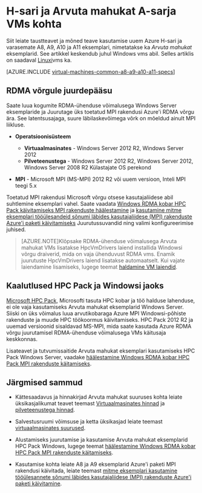<properties
 pageTitle="Arvuta mahukat VMs Windowsiga kohta | Microsoft Azure'i"
 description="Taustateabe ja teave Azure H-sari ja A8, A9, A10 ja A11 Arvuta mahukat suurused kasutamise jaoks Windowsi VMs ja cloud services"
 services="virtual-machines-windows, cloud-services"
 documentationCenter=""
 authors="dlepow"
 manager="timlt"
 editor=""
 tags="azure-resource-manager,azure-service-management"/>
<tags
ms.service="virtual-machines-windows"
 ms.devlang="na"
 ms.topic="article"
 ms.tgt_pltfrm="vm-windows"
 ms.workload="infrastructure-services"
 ms.date="09/21/2016"
 ms.author="danlep"/>

# <a name="about-h-series-and-compute-intensive-a-series-vms"></a>H-sari ja Arvuta mahukat A-sarja VMs kohta

Siit leiate taustteavet ja mõned teave kasutamise uuem Azure H-sari ja varasemate A8, A9, A10 ja A11 eksemplari, nimetatakse ka *Arvuta mahukat* eksemplarid. See artikkel keskendub juhul Windows vms abil. Selles artiklis on saadaval [Linuxi](virtual-machines-linux-a8-a9-a10-a11-specs.md)vms ka.


[AZURE.INCLUDE [virtual-machines-common-a8-a9-a10-a11-specs](../../includes/virtual-machines-common-a8-a9-a10-a11-specs.md)]

## <a name="access-to-the-rdma-network"></a>RDMA võrgule juurdepääsu

Saate luua kogumite RDMA-ühenduse võimalusega Windows Server eksemplaride ja Juurutage üks toetatud MPI rakendusi Azure'i RDMA võrgu ära. See latentsusajaga, suure läbilaskevõimega võrk on mõeldud ainult MPI liikluse.

* **Operatsioonisüsteem**
    * **Virtuaalmasinates** - Windows Server 2012 R2, Windows Server 2012
    * **Pilveteenustega** - Windows Server 2012 R2, Windows Server 2012, Windows Server 2008 R2 Külastajate OS perekond

* **MPI** - Microsoft MPI (MS-MPI) 2012 R2 või uuem versioon, Inteli MPI teegi 5.x

Toetatud MPI rakendusi Microsoft võrgu otsese kasutajaliidese abil suhtlemine eksemplari vahel. Saate vaadata [Windows RDMA kobar HPC Pack käivitamiseks MPI rakenduste häälestamine](virtual-machines-windows-classic-hpcpack-rdma-cluster.md) ja [kasutamine mitme eksemplari tööülesandeid sõnumi läbides kasutajaliidese (MPI) rakenduste Azure'i paketi käivitamiseks](../batch/batch-mpi.md) Juurutussuvandid ning valimi konfigureerimise juhised.


>[AZURE.NOTE]Klõpsake RDMA-ühenduse võimalusega Arvuta mahukat VMs lisatakse HpcVmDrivers laiend installida Windowsi võrgu draiverid, mida on vaja ühenduvust RDMA vms. Enamik juurutuste HpcVmDrivers laiend lisatakse automaatselt. Kui vajate laiendamine lisamiseks, lugege teemat [haldamine VM laiendid](virtual-machines-windows-classic-manage-extensions.md).

## <a name="considerations-for-hpc-pack-and-windows"></a>Kaalutlused HPC Pack ja Windowsi jaoks

[Microsoft HPC Pack](https://technet.microsoft.com/library/jj899572.aspx), Microsofti tasuta HPC kobar ja töö halduse lahenduse, ei ole vaja kasutamiseks Arvuta mahukat eksemplarid Windows Server. Siiski on üks võimalus luua arvutikobaraga Azure MPI Windowsi-põhiste rakenduste ja muude HPC töökoormus käivitamiseks. HPC Pack 2012 R2 ja uuemad versioonid sisaldavad MS-MPI, mida saate kasutada Azure RDMA võrgu juurutamisel RDMA-ühenduse võimalusega VMs käitusaja keskkonnas.

Lisateavet ja tutvumissaitide Arvuta mahukat eksemplari kasutamiseks HPC Pack Windows Server, vaadake [häälestamine Windows RDMA kobar HPC Pack MPI rakenduste käitamiseks](virtual-machines-windows-classic-hpcpack-rdma-cluster.md).




## <a name="next-steps"></a>Järgmised sammud

* Kättesaadavus ja hinnakirjad Arvuta mahukat suuruses kohta leiate üksikasjalikumat teavet teemast [Virtuaalmasinates hinnad](https://azure.microsoft.com/pricing/details/virtual-machines/#Windows) ja [pilveteenustega hinnad](https://azure.microsoft.com/pricing/details/cloud-services/).

* Salvestusruumi võimsuse ja ketta üksikasjad leiate teemast [virtuaalmasinates suurused](virtual-machines-linux-sizes.md).

* Alustamiseks juurutamise ja kasutamise Arvuta mahukat eksemplarid HPC Pack Windows, lugege teemat [häälestamine Windows RDMA kobar HPC Pack MPI rakenduste käitamiseks](virtual-machines-windows-classic-hpcpack-rdma-cluster.md).

* Kasutamise kohta leiate A8 ja A9 eksemplarid Azure'i paketi MPI rakendusi käivitada, leiate teemast [mitme eksemplari kasutamine tööülesannete sõnumi läbides kasutajaliidese (MPI) rakenduste Azure'i paketi käivitamine](../batch/batch-mpi.md).
